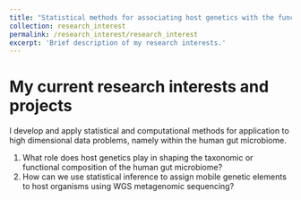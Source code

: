 ```yaml
---
title: "Statistical methods for associating host genetics with the functional potential of the microbiome"
collection: research_interest
permalink: /research_interest/research_interest
excerpt: 'Brief description of my research interests.'
---
```


My current research interests and projects
==========================================

I develop and apply statistical and computational methods for application to high dimensional data problems, namely within the human gut microbiome. 

1) What role does host genetics play in shaping the taxonomic or functional composition of the human gut microbiome?
2) How can we use statistical inference to assign mobile genetic elements to host organisms using WGS metagenomic sequencing?
